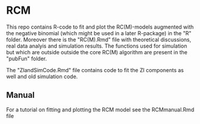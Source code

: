 # RCM

This repo contains R-code to fit and plot the RC(M)-models augmented with the negative binomial (which might be used in a later R-package) in the "R" folder. Moreover there is the "RC(M).Rmd" file with theoretical discussions, real data analyis and simulation results. The functions used for simulation but which are outside outside the core RC(M) algorithm are present in the "pubFun" folder.

The "ZIandSimCode.Rmd" file contains code to fit the ZI components as well and old simulation code.

## Manual

For a tutorial on fitting and plotting the RCM model see the RCMmanual.Rmd file
